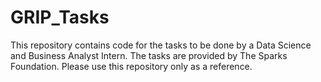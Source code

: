 # GRIP_Tasks
This repository contains code for the tasks to be done by a Data Science and Business Analyst Intern. The tasks are provided by The Sparks Foundation. Please use this repository only as a reference.
